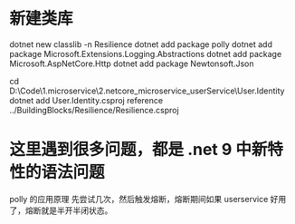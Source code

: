 # 新建类库

dotnet new classlib -n Resilience
dotnet add package polly
dotnet add package Microsoft.Extensions.Logging.Abstractions
dotnet add package Microsoft.AspNetCore.Http
dotnet add package Newtonsoft.Json

cd D:\Code\1.microservice\2.netcore_microservice_userService\User.Identity
dotnet add User.Identity.csproj reference ../BuildingBlocks/Resilience/Resilience.csproj

# 这里遇到很多问题，都是 .net 9 中新特性的语法问题

polly 的应用原理
先尝试几次，然后触发熔断，熔断期间如果 userservice 好用了，熔断就是半开半闭状态。
